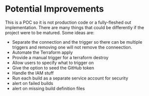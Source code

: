 # Potential Improvements

This is a POC so it is not production code or a fully-fleshed out implementation.  There are many things
that could be differently if the project were to be matured.  Some ideas are:

- Separate the connection and the trigger so there can be multiple triggers and removing one will not remove the conneection.
- Automate the Terraform apply
- Provide a manual trigger for a terraform destroy
- Allow users to specify what to trigger on
- Give the option to seed the GitHub token
- Handle the IAM stuff
- Run each build as a separate service account for security
- alert on failed builds
- alert on missing build definition files
